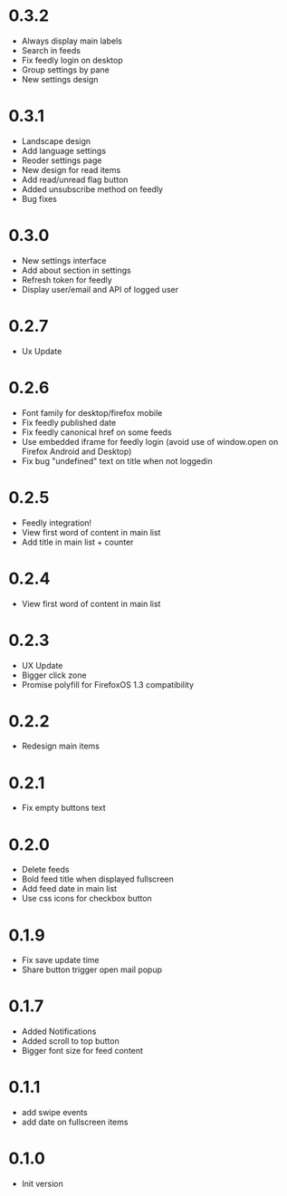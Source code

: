# 0.3.2

- Always display main labels
- Search in feeds
- Fix feedly login on desktop
- Group settings by pane
- New settings design

# 0.3.1

- Landscape design
- Add language settings
- Reoder settings page
- New design for read items
- Add read/unread flag button
- Added unsubscribe method on feedly
- Bug fixes



# 0.3.0

- New settings interface
- Add about section in settings
- Refresh token for feedly
- Display user/email and API of logged user

# 0.2.7

- Ux Update

# 0.2.6

- Font family for desktop/firefox mobile
- Fix feedly published date
- Fix feedly canonical href on some feeds
- Use embedded iframe for feedly login (avoid use of window.open on Firefox Android and Desktop)
- Fix bug "undefined" text on title when not loggedin


# 0.2.5

- Feedly integration!
- View first word of content in main list
- Add title in main list + counter

# 0.2.4

- View first word of content in main list

# 0.2.3

- UX Update
- Bigger click zone
- Promise polyfill for FirefoxOS 1.3 compatibility

# 0.2.2

- Redesign main items

# 0.2.1

- Fix empty buttons text

# 0.2.0

- Delete feeds
- Bold feed title when displayed fullscreen
- Add feed date in main list
- Use css icons for checkbox button 

# 0.1.9

- Fix save update time
- Share button trigger open mail popup

# 0.1.7

- Added Notifications
- Added scroll to top button
- Bigger font size for feed content

# 0.1.1

- add swipe events
- add date on fullscreen items

# 0.1.0

- Init version


